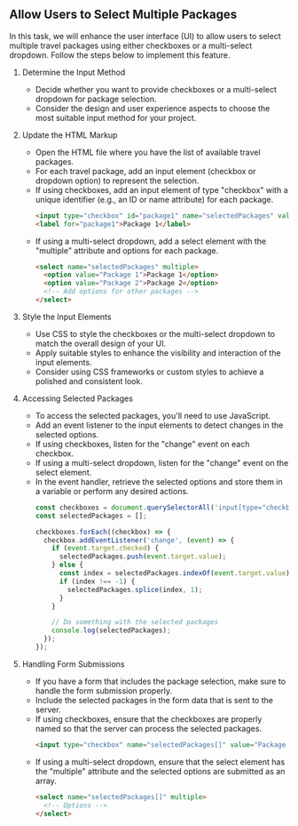 
## Allow Users to Select Multiple Packages

In this task, we will enhance the user interface (UI) to allow users to select multiple travel packages using either checkboxes or a multi-select dropdown. Follow the steps below to implement this feature.

1. Determine the Input Method
   - Decide whether you want to provide checkboxes or a multi-select dropdown for package selection.
   - Consider the design and user experience aspects to choose the most suitable input method for your project.

2. Update the HTML Markup
   - Open the HTML file where you have the list of available travel packages.
   - For each travel package, add an input element (checkbox or dropdown option) to represent the selection.
   - If using checkboxes, add an input element of type "checkbox" with a unique identifier (e.g., an ID or name attribute) for each package.
     ```html
     <input type="checkbox" id="package1" name="selectedPackages" value="Package 1">
     <label for="package1">Package 1</label>
     ```
   - If using a multi-select dropdown, add a select element with the "multiple" attribute and options for each package.
     ```html
     <select name="selectedPackages" multiple>
       <option value="Package 1">Package 1</option>
       <option value="Package 2">Package 2</option>
       <!-- Add options for other packages -->
     </select>
     ```

3. Style the Input Elements
   - Use CSS to style the checkboxes or the multi-select dropdown to match the overall design of your UI.
   - Apply suitable styles to enhance the visibility and interaction of the input elements.
   - Consider using CSS frameworks or custom styles to achieve a polished and consistent look.

4. Accessing Selected Packages
   - To access the selected packages, you'll need to use JavaScript.
   - Add an event listener to the input elements to detect changes in the selected options.
   - If using checkboxes, listen for the "change" event on each checkbox.
   - If using a multi-select dropdown, listen for the "change" event on the select element.
   - In the event handler, retrieve the selected options and store them in a variable or perform any desired actions.
     ```javascript
     const checkboxes = document.querySelectorAll('input[type="checkbox"]');
     const selectedPackages = [];

     checkboxes.forEach((checkbox) => {
       checkbox.addEventListener('change', (event) => {
         if (event.target.checked) {
           selectedPackages.push(event.target.value);
         } else {
           const index = selectedPackages.indexOf(event.target.value);
           if (index !== -1) {
             selectedPackages.splice(index, 1);
           }
         }

         // Do something with the selected packages
         console.log(selectedPackages);
       });
     });
     ```

5. Handling Form Submissions
   - If you have a form that includes the package selection, make sure to handle the form submission properly.
   - Include the selected packages in the form data that is sent to the server.
   - If using checkboxes, ensure that the checkboxes are properly named so that the server can process the selected packages.
     ```html
     <input type="checkbox" name="selectedPackages[]" value="Package 1">
     ```
   - If using a multi-select dropdown, ensure that the select element has the "multiple" attribute and the selected options are submitted as an array.
     ```html
     <select name="selectedPackages[]" multiple>
       <!-- Options -->
     </select>
     ```

